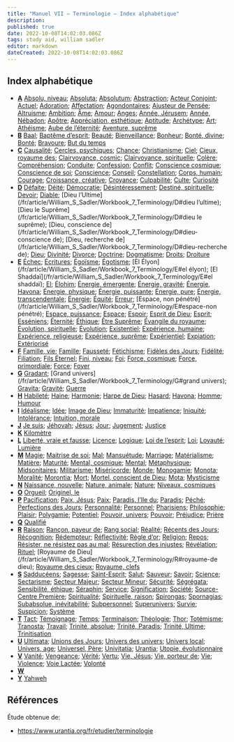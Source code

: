 ```yaml
---
title: "Manuel VII — Terminologie — Index alphabétique"
description: 
published: true
date: 2022-10-08T14:02:03.086Z
tags: study aid, william sadler
editor: markdown
dateCreated: 2022-10-08T14:02:03.086Z
---
```


## Index alphabétique

- **[A](/en/article/William_S_Sadler/Workbook_7_Terminology/A)**
    [Absolu, niveau](/fr/article/William_S_Sadler/Workbook_7_Terminology/A#absolu-niveau); [Absoluta](/fr/article/William_S_Sadler/Workbook_7_Terminology/A#absoluta); [Absolutum](/fr/article/William_S_Sadler/Workbook_7_Terminology/A#absolutum); [Abstraction](/fr/article/William_S_Sadler/Workbook_7_Terminology/A#abstraction); [Acteur Conjoint](/fr/article/William_S_Sadler/Workbook_7_Terminology/A#acteur-conjoint); [Actuel](/fr/article/William_S_Sadler/Workbook_7_Terminology/A#actuel); [Adoration](/fr/article/William_S_Sadler/Workbook_7_Terminology/A#adoration); [Affectation](/fr/article/William_S_Sadler/Workbook_7_Terminology/A#affectation); [Agondontaires](/fr/article/William_S_Sadler/Workbook_7_Terminology/A#agondontaires); [Ajusteur de Pensée](/fr/article/William_S_Sadler/Workbook_7_Terminology/A#ajusteur-de-pensée); [Altruisme](/fr/article/William_S_Sadler/Workbook_7_Terminology/A#altruisme); [Ambition](/fr/article/William_S_Sadler/Workbook_7_Terminology/A#ambition); [Âme](/fr/article/William_S_Sadler/Workbook_7_Terminology/A#âme); [Amour](/fr/article/William_S_Sadler/Workbook_7_Terminology/A#amour); [Anges](/fr/article/William_S_Sadler/Workbook_7_Terminology/A#anges); [Année, Jérusem](/fr/article/William_S_Sadler/Workbook_7_Terminology/A#année-jérusem); [Année, Nébadon](/fr/article/William_S_Sadler/Workbook_7_Terminology/A#année-nébadon); [Apôtre](/fr/article/William_S_Sadler/Workbook_7_Terminology/A#apôtre); [Appréciation, esthétique](/fr/article/William_S_Sadler/Workbook_7_Terminology/A#appréciation-esthétique); [Aptitude](/fr/article/William_S_Sadler/Workbook_7_Terminology/A#aptitude); [Archétype](/fr/article/William_S_Sadler/Workbook_7_Terminology/A#archétype); [Art](/fr/article/William_S_Sadler/Workbook_7_Terminology/A#art); [Athéisme](/fr/article/William_S_Sadler/Workbook_7_Terminology/A#athéisme); [Aube de l’éternité](/fr/article/William_S_Sadler/Workbook_7_Terminology/A#aube-de-l-éternité); [Aventure, suprême](/fr/article/William_S_Sadler/Workbook_7_Terminology/A#aventure-suprême)
- **[B](/en/article/William_S_Sadler/Workbook_7_Terminology/B)**
    [Baal](/fr/article/William_S_Sadler/Workbook_7_Terminology/B#baal); [Baptême d’esprit](/fr/article/William_S_Sadler/Workbook_7_Terminology/B#baptême-d-esprit); [Beauté](/fr/article/William_S_Sadler/Workbook_7_Terminology/B#beauté); [Bienveillance](/fr/article/William_S_Sadler/Workbook_7_Terminology/B#bienveillance); [Bonheur](/fr/article/William_S_Sadler/Workbook_7_Terminology/B#bonheur); [Bonté, divine](/fr/article/William_S_Sadler/Workbook_7_Terminology/B#bonté-divine); [Bonté](/fr/article/William_S_Sadler/Workbook_7_Terminology/B#bonté); [Bravoure](/fr/article/William_S_Sadler/Workbook_7_Terminology/B#bravoure); [But du temps](/fr/article/William_S_Sadler/Workbook_7_Terminology/B#but-du-temps)
- **[C](/en/article/William_S_Sadler/Workbook_7_Terminology/C)**
    [Causalité](/fr/article/William_S_Sadler/Workbook_7_Terminology/C#causalité); [Cercles, psychiques](/fr/article/William_S_Sadler/Workbook_7_Terminology/C#cercles-psychiques); [Chance](/fr/article/William_S_Sadler/Workbook_7_Terminology/C#chance); [Christianisme](/fr/article/William_S_Sadler/Workbook_7_Terminology/C#christianisme); [Ciel](/fr/article/William_S_Sadler/Workbook_7_Terminology/C#ciel); [Cieux, royaume des](/fr/article/William_S_Sadler/Workbook_7_Terminology/C#cieux-royaume-des); [Clairvoyance, cosmic](/fr/article/William_S_Sadler/Workbook_7_Terminology/C#clairvoyance-cosmic); [Clairvoyance, spirituelle](/fr/article/William_S_Sadler/Workbook_7_Terminology/C#clairvoyance-spirituelle); [Colère](/fr/article/William_S_Sadler/Workbook_7_Terminology/C#colère); [Compréhension](/fr/article/William_S_Sadler/Workbook_7_Terminology/C#compréhension); [Conduite](/fr/article/William_S_Sadler/Workbook_7_Terminology/C#conduite); [Confession](/fr/article/William_S_Sadler/Workbook_7_Terminology/C#confession); [Conflit](/fr/article/William_S_Sadler/Workbook_7_Terminology/C#conflit); [Conscience cosmique](/fr/article/William_S_Sadler/Workbook_7_Terminology/C#conscience-cosmique); [Conscience de soi](/fr/article/William_S_Sadler/Workbook_7_Terminology/C#conscience-de-soi); [Conscience](/fr/article/William_S_Sadler/Workbook_7_Terminology/C#conscience); [Conseil](/fr/article/William_S_Sadler/Workbook_7_Terminology/C#conseil); [Constellation](/fr/article/William_S_Sadler/Workbook_7_Terminology/C#constellation); [Corps, humain](/fr/article/William_S_Sadler/Workbook_7_Terminology/C#corps-humain); [Courage](/fr/article/William_S_Sadler/Workbook_7_Terminology/C#courage); [Croissance, créative](/fr/article/William_S_Sadler/Workbook_7_Terminology/C#croissance-créative); [Croyance](/fr/article/William_S_Sadler/Workbook_7_Terminology/C#croyance); [Culpabilité](/fr/article/William_S_Sadler/Workbook_7_Terminology/C#culpabilité); [Culte](/fr/article/William_S_Sadler/Workbook_7_Terminology/C#culte); [Curiosité](/fr/article/William_S_Sadler/Workbook_7_Terminology/C#curiosité)
- **[D](/en/article/William_S_Sadler/Workbook_7_Terminology/D)**
    [Défaite](/fr/article/William_S_Sadler/Workbook_7_Terminology/D#défaite); [Déité](/fr/article/William_S_Sadler/Workbook_7_Terminology/D#déité); [Démocratie](/fr/article/William_S_Sadler/Workbook_7_Terminology/D#démocratie); [Désintéressement](/fr/article/William_S_Sadler/Workbook_7_Terminology/D#désintéressement); [Destiné, spirituelle](/fr/article/William_S_Sadler/Workbook_7_Terminology/D#destiné-spirituelle); [Devoir](/fr/article/William_S_Sadler/Workbook_7_Terminology/D#devoir); [Diable](/fr/article/William_S_Sadler/Workbook_7_Terminology/D#diable); [Dieu l’Ultime](/fr/article/William_S_Sadler/Workbook_7_Terminology/D#dieu l’ultime); [Dieu le Suprême](/fr/article/William_S_Sadler/Workbook_7_Terminology/D#dieu le suprême); [Dieu, conscience de](/fr/article/William_S_Sadler/Workbook_7_Terminology/D#dieu-conscience de); [Dieu, recherche de](/fr/article/William_S_Sadler/Workbook_7_Terminology/D#dieu-recherche de); [Dieu](/fr/article/William_S_Sadler/Workbook_7_Terminology/D#dieu); [Divinité](/fr/article/William_S_Sadler/Workbook_7_Terminology/D#divinité); [Divorce](/fr/article/William_S_Sadler/Workbook_7_Terminology/D#divorce); [Doctrine](/fr/article/William_S_Sadler/Workbook_7_Terminology/D#doctrine); [Dogmatisme](/fr/article/William_S_Sadler/Workbook_7_Terminology/D#dogmatisme); [Droits](/fr/article/William_S_Sadler/Workbook_7_Terminology/D#droits); [Droiture](/fr/article/William_S_Sadler/Workbook_7_Terminology/D#droiture)
- **[E](/en/article/William_S_Sadler/Workbook_7_Terminology/E)**
    [Échec](/fr/article/William_S_Sadler/Workbook_7_Terminology/E#échec); [Écritures](/fr/article/William_S_Sadler/Workbook_7_Terminology/E#écritures); [Égoïsme](/fr/article/William_S_Sadler/Workbook_7_Terminology/E#égoïsme); [Égotisme](/fr/article/William_S_Sadler/Workbook_7_Terminology/E#égotisme); [El Élyon](/fr/article/William_S_Sadler/Workbook_7_Terminology/E#el élyon); [El Shaddaï](/fr/article/William_S_Sadler/Workbook_7_Terminology/E#el shaddaï); [El](/fr/article/William_S_Sadler/Workbook_7_Terminology/E#el); [Élohim](/fr/article/William_S_Sadler/Workbook_7_Terminology/E#élohim); [Énergie, émergente](/fr/article/William_S_Sadler/Workbook_7_Terminology/E#égotisme); [Énergie, gravité](/fr/article/William_S_Sadler/Workbook_7_Terminology/E#énergie-gravité); [Énergie, Havona](/fr/article/William_S_Sadler/Workbook_7_Terminology/E#énergie-havona); [Énergie, physique](/fr/article/William_S_Sadler/Workbook_7_Terminology/E#énergie-physique); [Énergie, puissante](/fr/article/William_S_Sadler/Workbook_7_Terminology/E#énergie-puissante); [Énergie, pure](/fr/article/William_S_Sadler/Workbook_7_Terminology/E#énergie-pure); [Énergie, transcendentale](/fr/article/William_S_Sadler/Workbook_7_Terminology/E#énergie-transcendentale); [Énergie](/fr/article/William_S_Sadler/Workbook_7_Terminology/E#énergie); [Équité](/fr/article/William_S_Sadler/Workbook_7_Terminology/E#égotisme); [Erreur](/fr/article/William_S_Sadler/Workbook_7_Terminology/E#équité); [Espace, non pénétré](/fr/article/William_S_Sadler/Workbook_7_Terminology/E#espace-non pénétré); [Espace, puissance](/fr/article/William_S_Sadler/Workbook_7_Terminology/E#espace-puissance); [Espace](/fr/article/William_S_Sadler/Workbook_7_Terminology/E#espace); [Espoir](/fr/article/William_S_Sadler/Workbook_7_Terminology/E#espoir); [Esprit de Dieu](/fr/article/William_S_Sadler/Workbook_7_Terminology/E#esprit-de-dieu); [Esprit](/fr/article/William_S_Sadler/Workbook_7_Terminology/E#esprit); [Esséniens](/fr/article/William_S_Sadler/Workbook_7_Terminology/E#esséniens); [Éternité](/fr/article/William_S_Sadler/Workbook_7_Terminology/E#éternité); [Éthique](/fr/article/William_S_Sadler/Workbook_7_Terminology/E#éthique); [Être Suprême](/fr/article/William_S_Sadler/Workbook_7_Terminology/E#être-suprême); [Évangile du royaume](/fr/article/William_S_Sadler/Workbook_7_Terminology/E#évangile-du-royaume); [Évolution, spirituelle](/fr/article/William_S_Sadler/Workbook_7_Terminology/E#évolution-spirituelle); [Évolution](/fr/article/William_S_Sadler/Workbook_7_Terminology/E#évolution); [Existentiel](/fr/article/William_S_Sadler/Workbook_7_Terminology/E#existentiel); [Expérience, humaine](/fr/article/William_S_Sadler/Workbook_7_Terminology/E#expérience-humaine); [Expérience, religieuse](/fr/article/William_S_Sadler/Workbook_7_Terminology/E#expérience-religieuse); [Expérience, suprême](/fr/article/William_S_Sadler/Workbook_7_Terminology/E#expérience-suprême); [Expérientiel](/fr/article/William_S_Sadler/Workbook_7_Terminology/E#expérientiel); [Expiation](/fr/article/William_S_Sadler/Workbook_7_Terminology/E#expiation); [Extériorisé](/fr/article/William_S_Sadler/Workbook_7_Terminology/E#extériorisé)
- **[F](/en/article/William_S_Sadler/Workbook_7_Terminology/F)**
    [Famille, vie](/fr/article/William_S_Sadler/Workbook_7_Terminology/F#famille-vie); [Famille](/fr/article/William_S_Sadler/Workbook_7_Terminology/F#famille); [Fausseté](/fr/article/William_S_Sadler/Workbook_7_Terminology/F#fausseté); [Fétichisme](/fr/article/William_S_Sadler/Workbook_7_Terminology/F#fétichisme); [Fidèles des Jours](/fr/article/William_S_Sadler/Workbook_7_Terminology/F#fidèles-des-jours); [Fidélité](/fr/article/William_S_Sadler/Workbook_7_Terminology/F#fidélité); [Filiation](/fr/article/William_S_Sadler/Workbook_7_Terminology/F#filiation); [Fils Éternel](/fr/article/William_S_Sadler/Workbook_7_Terminology/F#fils-éternel); [Fini, niveau](/fr/article/William_S_Sadler/Workbook_7_Terminology/F#fini-niveau); [Foi](/fr/article/William_S_Sadler/Workbook_7_Terminology/F#foi); [Force, cosmique](/fr/article/William_S_Sadler/Workbook_7_Terminology/F#force-cosmique); [Force, primordiale](/fr/article/William_S_Sadler/Workbook_7_Terminology/F#force-primordiale); [Force](/fr/article/William_S_Sadler/Workbook_7_Terminology/F#force); [Foyer](/fr/article/William_S_Sadler/Workbook_7_Terminology/F#foyer)
- **[G](/en/article/William_S_Sadler/Workbook_7_Terminology/G)**
    [Gradant](/fr/article/William_S_Sadler/Workbook_7_Terminology/G#gradant); [Grand univers](/fr/article/William_S_Sadler/Workbook_7_Terminology/G#grand univers); [Gravita](/fr/article/William_S_Sadler/Workbook_7_Terminology/G#gravita); [Gravité](/fr/article/William_S_Sadler/Workbook_7_Terminology/G#gravité); [Guerre](/fr/article/William_S_Sadler/Workbook_7_Terminology/G#guerre)
- **[H](/en/article/William_S_Sadler/Workbook_7_Terminology/H)**
    [Habileté](/fr/article/William_S_Sadler/Workbook_7_Terminology/H#habileté); [Haine](/fr/article/William_S_Sadler/Workbook_7_Terminology/H#haine); [Harmonie](/fr/article/William_S_Sadler/Workbook_7_Terminology/H#harmonie); [Harpe de Dieu](/fr/article/William_S_Sadler/Workbook_7_Terminology/H#harpe-de-dieu); [Hasard](/fr/article/William_S_Sadler/Workbook_7_Terminology/H#hasard); [Havona](/fr/article/William_S_Sadler/Workbook_7_Terminology/H#havona); [Homme](/fr/article/William_S_Sadler/Workbook_7_Terminology/H#homme); [Humour](/fr/article/William_S_Sadler/Workbook_7_Terminology/H#humour)
- **[I](/en/article/William_S_Sadler/Workbook_7_Terminology/I)**
    [Idéalisme](/fr/article/William_S_Sadler/Workbook_7_Terminology/I#idéalisme); [Idée](/fr/article/William_S_Sadler/Workbook_7_Terminology/I#idée); [Image de Dieu](/fr/article/William_S_Sadler/Workbook_7_Terminology/I#image-de-dieu); [Immaturité](/fr/article/William_S_Sadler/Workbook_7_Terminology/I#immaturité); [Impatience](/fr/article/William_S_Sadler/Workbook_7_Terminology/I#impatience); [Iniquité](/fr/article/William_S_Sadler/Workbook_7_Terminology/I#iniquité); [Intolérance](/fr/article/William_S_Sadler/Workbook_7_Terminology/I#intolérance); [Intuition, morale](/fr/article/William_S_Sadler/Workbook_7_Terminology/I#intuition-morale)
- **[J](/en/article/William_S_Sadler/Workbook_7_Terminology/J)**
    [Je suis](/fr/article/William_S_Sadler/Workbook_7_Terminology/J#je-suis); [Jéhovah](/fr/article/William_S_Sadler/Workbook_7_Terminology/J#jéhovah); [Jésus](/fr/article/William_S_Sadler/Workbook_7_Terminology/J#jésus); [Jour](/fr/article/William_S_Sadler/Workbook_7_Terminology/J#jour); [Jugement](/fr/article/William_S_Sadler/Workbook_7_Terminology/J#jugement); [Justice](/fr/article/William_S_Sadler/Workbook_7_Terminology/J#justice)
- **[K](/en/article/William_S_Sadler/Workbook_7_Terminology/K)**
    [Kilomètre](/fr/article/William_S_Sadler/Workbook_7_Terminology/K#kilomètre)
- **[L](/en/article/William_S_Sadler/Workbook_7_Terminology/L)**
    [Liberté, vraie et fausse](/fr/article/William_S_Sadler/Workbook_7_Terminology/L#liberté-vraie-et-fausse); [Licence](/fr/article/William_S_Sadler/Workbook_7_Terminology/L#licence); [Logique](/fr/article/William_S_Sadler/Workbook_7_Terminology/L#logique); [Loi de l’esprit](/fr/article/William_S_Sadler/Workbook_7_Terminology/L#loi-de-l-esprit); [Loi](/fr/article/William_S_Sadler/Workbook_7_Terminology/L#loi); [Loyauté](/fr/article/William_S_Sadler/Workbook_7_Terminology/L#loyauté); [Lumière](/fr/article/William_S_Sadler/Workbook_7_Terminology/L#lumière)
- **[M](/en/article/William_S_Sadler/Workbook_7_Terminology/M)**
    [Magie](/fr/article/William_S_Sadler/Workbook_7_Terminology/M#magie); [Maitrise de soi](/fr/article/William_S_Sadler/Workbook_7_Terminology/M#maitrise-de-soi); [Mal](/fr/article/William_S_Sadler/Workbook_7_Terminology/M#mal); [Mansuétude](/fr/article/William_S_Sadler/Workbook_7_Terminology/M#mansuétude); [Marriage](/fr/article/William_S_Sadler/Workbook_7_Terminology/M#marriage); [Matérialisme](/fr/article/William_S_Sadler/Workbook_7_Terminology/M#matérialisme); [Matière](/fr/article/William_S_Sadler/Workbook_7_Terminology/M#matière); [Maturité](/fr/article/William_S_Sadler/Workbook_7_Terminology/M#maturité); [Mental, cosmique](/fr/article/William_S_Sadler/Workbook_7_Terminology/M#mental-cosmique); [Mental](/fr/article/William_S_Sadler/Workbook_7_Terminology/M#mental); [Métaphysique](/fr/article/William_S_Sadler/Workbook_7_Terminology/M#métaphysique); [Midsonitaires](/fr/article/William_S_Sadler/Workbook_7_Terminology/M#midsonitaires); [Militarisme](/fr/article/William_S_Sadler/Workbook_7_Terminology/M#militarisme); [Miséricorde](/fr/article/William_S_Sadler/Workbook_7_Terminology/M#miséricorde); [Monde](/fr/article/William_S_Sadler/Workbook_7_Terminology/M#monde); [Monogamie](/fr/article/William_S_Sadler/Workbook_7_Terminology/M#monogamie); [Monota](/fr/article/William_S_Sadler/Workbook_7_Terminology/M#monota); [Moralité](/fr/article/William_S_Sadler/Workbook_7_Terminology/M#moralité); [Morontia](/fr/article/William_S_Sadler/Workbook_7_Terminology/M#morontia); [Mort](/fr/article/William_S_Sadler/Workbook_7_Terminology/M#mort); [Mortel, conscient de Dieu](/fr/article/William_S_Sadler/Workbook_7_Terminology/M#mortel-conscient-de-dieu); [Mota](/fr/article/William_S_Sadler/Workbook_7_Terminology/M#mota); [Mysticisme](/fr/article/William_S_Sadler/Workbook_7_Terminology/M#mysticisme)
- **[N](/en/article/William_S_Sadler/Workbook_7_Terminology/N)**
    [Naissance, nouvelle](/fr/article/William_S_Sadler/Workbook_7_Terminology/N#naissance-nouvelle); [Nature, animale](/fr/article/William_S_Sadler/Workbook_7_Terminology/N#nature-animale); [Nature](/fr/article/William_S_Sadler/Workbook_7_Terminology/N#nature); [Niveaux, cosmiques](/fr/article/William_S_Sadler/Workbook_7_Terminology/N#niveaux-cosmiques)
- **[O](/en/article/William_S_Sadler/Workbook_7_Terminology/O)**
    [Orgueil](/fr/article/William_S_Sadler/Workbook_7_Terminology/O#orgueil); [Originel, le](/fr/article/William_S_Sadler/Workbook_7_Terminology/O#originel-le)
- **[P](/en/article/William_S_Sadler/Workbook_7_Terminology/P)**
    [Pacification](/fr/article/William_S_Sadler/Workbook_7_Terminology/P#pacification); [Paix, Jésus](/fr/article/William_S_Sadler/Workbook_7_Terminology/P#paix-jésus); [Paix](/fr/article/William_S_Sadler/Workbook_7_Terminology/P#paix); [Paradis, l’Ile du](/fr/article/William_S_Sadler/Workbook_7_Terminology/P#paradis-l-ile-du); [Paradis](/fr/article/William_S_Sadler/Workbook_7_Terminology/P#paradis); [Péché](/fr/article/William_S_Sadler/Workbook_7_Terminology/P#péché); [Perfections des Jours](/fr/article/William_S_Sadler/Workbook_7_Terminology/P#perfections-des-jours); [Personnalité](/fr/article/William_S_Sadler/Workbook_7_Terminology/P#personnalité); [Personnel](/fr/article/William_S_Sadler/Workbook_7_Terminology/P#personnel); [Pharisiens](/fr/article/William_S_Sadler/Workbook_7_Terminology/P#pharisiens); [Philosophie](/fr/article/William_S_Sadler/Workbook_7_Terminology/P#philosophie); [Plaisir](/fr/article/William_S_Sadler/Workbook_7_Terminology/P#plaisir); [Polygamie](/fr/article/William_S_Sadler/Workbook_7_Terminology/P#polygamie); [Potentiel](/fr/article/William_S_Sadler/Workbook_7_Terminology/P#potentiel); [Pouvoir, univers](/fr/article/William_S_Sadler/Workbook_7_Terminology/P#pouvoir-univers); [Pouvoir](/fr/article/William_S_Sadler/Workbook_7_Terminology/P#pouvoir); [Préjudice](/fr/article/William_S_Sadler/Workbook_7_Terminology/P#préjudice); [Prière](/fr/article/William_S_Sadler/Workbook_7_Terminology/P#prière)
- **[Q](/en/article/William_S_Sadler/Workbook_7_Terminology/Q)**
    [Qualifié](/fr/article/William_S_Sadler/Workbook_7_Terminology/Q#qualifié)
- **[R](/en/article/William_S_Sadler/Workbook_7_Terminology/R)**
    [Raison](/fr/article/William_S_Sadler/Workbook_7_Terminology/R#raison); [Rançon, payeur de](/fr/article/William_S_Sadler/Workbook_7_Terminology/R#rançon-payeur-de); [Rang social](/fr/article/William_S_Sadler/Workbook_7_Terminology/R#rang-social); [Réalité](/fr/article/William_S_Sadler/Workbook_7_Terminology/R#réalité); [Récents des Jours](/fr/article/William_S_Sadler/Workbook_7_Terminology/R#récents-des-jours); [Récognition](/fr/article/William_S_Sadler/Workbook_7_Terminology/R#récognition); [Rédempteur](/fr/article/William_S_Sadler/Workbook_7_Terminology/R#rédempteur); [Réflectivité](/fr/article/William_S_Sadler/Workbook_7_Terminology/R#réflectivité); [Règle d’or](/fr/article/William_S_Sadler/Workbook_7_Terminology/R#règle-d-or); [Religion](/fr/article/William_S_Sadler/Workbook_7_Terminology/R#religion); [Repos](/fr/article/William_S_Sadler/Workbook_7_Terminology/R#repos); [Résister, ne résistez pas au mal](/fr/article/William_S_Sadler/Workbook_7_Terminology/R#résister-ne-résistez-pas-au-mal); [Résurection des injustes](/fr/article/William_S_Sadler/Workbook_7_Terminology/R#résurection-des-injustes); [Révélation](/fr/article/William_S_Sadler/Workbook_7_Terminology/R#révélation); [Rituel](/fr/article/William_S_Sadler/Workbook_7_Terminology/R#rituel); [Royaume de Dieu](/fr/article/William_S_Sadler/Workbook_7_Terminology/R#royaume-de dieu); [Royaume des cieux](/fr/article/William_S_Sadler/Workbook_7_Terminology/R#royaume-des-cieux); [Royaume, clefs](/fr/article/William_S_Sadler/Workbook_7_Terminology/R#royaume-clefs)
- **[S](/en/article/William_S_Sadler/Workbook_7_Terminology/S)**
    [Sadducéens](/fr/article/William_S_Sadler/Workbook_7_Terminology/S#sadducéens); [Sagesse](/fr/article/William_S_Sadler/Workbook_7_Terminology/S#sagesse); [Saint-Esprit](/fr/article/William_S_Sadler/Workbook_7_Terminology/S#saint-esprit); [Salut](/fr/article/William_S_Sadler/Workbook_7_Terminology/S#salut); [Sauveur](/fr/article/William_S_Sadler/Workbook_7_Terminology/S#sauveur); [Savoir](/fr/article/William_S_Sadler/Workbook_7_Terminology/S#savoir); [Science](/fr/article/William_S_Sadler/Workbook_7_Terminology/S#science); [Sectarisme](/fr/article/William_S_Sadler/Workbook_7_Terminology/S#sectarisme); [Secteur Majeur](/fr/article/William_S_Sadler/Workbook_7_Terminology/S#secteur-majeur); [Secteur Mineur](/fr/article/William_S_Sadler/Workbook_7_Terminology/S#secteur-mineur); [Sécurité](/fr/article/William_S_Sadler/Workbook_7_Terminology/S#sécurité); [Ségrégata](/fr/article/William_S_Sadler/Workbook_7_Terminology/S#ségrégata); [Sensibilité, éthique](/fr/article/William_S_Sadler/Workbook_7_Terminology/S#sensibilité-éthique); [Séraphin](/fr/article/William_S_Sadler/Workbook_7_Terminology/S#séraphin); [Service](/fr/article/William_S_Sadler/Workbook_7_Terminology/S#service); [Signification](/fr/article/William_S_Sadler/Workbook_7_Terminology/S#signification); [Société](/fr/article/William_S_Sadler/Workbook_7_Terminology/S#société); [Source-Centre Première](/fr/article/William_S_Sadler/Workbook_7_Terminology/S#source-centre-première); [Spiritualité](/fr/article/William_S_Sadler/Workbook_7_Terminology/S#spiritualité); [Spirituelle, raison](/fr/article/William_S_Sadler/Workbook_7_Terminology/S#spirituelle-raison); [Spirongas](/fr/article/William_S_Sadler/Workbook_7_Terminology/S#spirongas); [Spornagias](/fr/article/William_S_Sadler/Workbook_7_Terminology/S#spornagias); [Subabsolue, inévitabilité](/fr/article/William_S_Sadler/Workbook_7_Terminology/S#subabsolue-inévitabilité); [Subpersonnel](/fr/article/William_S_Sadler/Workbook_7_Terminology/S#subpersonnel); [Superunivers](/fr/article/William_S_Sadler/Workbook_7_Terminology/S#superunivers); [Survie](/fr/article/William_S_Sadler/Workbook_7_Terminology/S#survie); [Suspicion](/fr/article/William_S_Sadler/Workbook_7_Terminology/S#suspicion); [Système](/fr/article/William_S_Sadler/Workbook_7_Terminology/S#système)
- **[T](/en/article/William_S_Sadler/Workbook_7_Terminology/T)**
    [Tact](/fr/article/William_S_Sadler/Workbook_7_Terminology/T#tact); [Témoignage](/fr/article/William_S_Sadler/Workbook_7_Terminology/T#témoignage); [Temps](/fr/article/William_S_Sadler/Workbook_7_Terminology/T#temps); [Terminaison](/fr/article/William_S_Sadler/Workbook_7_Terminology/T#terminaison); [Théologie](/fr/article/William_S_Sadler/Workbook_7_Terminology/T#théologie); [Thor](/fr/article/William_S_Sadler/Workbook_7_Terminology/T#thor); [Totémisme](/fr/article/William_S_Sadler/Workbook_7_Terminology/T#totémisme); [Tranosta](/fr/article/William_S_Sadler/Workbook_7_Terminology/T#tranosta); [Travail](/fr/article/William_S_Sadler/Workbook_7_Terminology/T#travail); [Trinité, absolue](/fr/article/William_S_Sadler/Workbook_7_Terminology/T#trinité-absolue); [Trinité, Paradis](/fr/article/William_S_Sadler/Workbook_7_Terminology/T#trinité-paradis); [Trinité, Ultime](/fr/article/William_S_Sadler/Workbook_7_Terminology/T#trinité-ultime); [Trinitisation](/fr/article/William_S_Sadler/Workbook_7_Terminology/T#trinitisation)
- **[U](/en/article/William_S_Sadler/Workbook_7_Terminology/U)**
    [Ultimata](/fr/article/William_S_Sadler/Workbook_7_Terminology/U#ultimata); [Unions des Jours](/fr/article/William_S_Sadler/Workbook_7_Terminology/U#unions-des-jours); [Univers des univers](/fr/article/William_S_Sadler/Workbook_7_Terminology/U#univers-des-univers); [Univers local](/fr/article/William_S_Sadler/Workbook_7_Terminology/U#univers-local); [Univers, age](/fr/article/William_S_Sadler/Workbook_7_Terminology/U#univers-age); [Universel, Père](/fr/article/William_S_Sadler/Workbook_7_Terminology/U#universel-père); [Univitatia](/fr/article/William_S_Sadler/Workbook_7_Terminology/U#univitatia); [Urantia](/fr/article/William_S_Sadler/Workbook_7_Terminology/U#urantia); [Utopie, évolutionnaire](/fr/article/William_S_Sadler/Workbook_7_Terminology/U#utopie-évolutionnaire)
- **[V](/en/article/William_S_Sadler/Workbook_7_Terminology/V)**
    [Vanité](/fr/article/William_S_Sadler/Workbook_7_Terminology/V#vanité); [Vengeance](/fr/article/William_S_Sadler/Workbook_7_Terminology/V#vengeance); [Vérité](/fr/article/William_S_Sadler/Workbook_7_Terminology/V#vérité); [Vertu](/fr/article/William_S_Sadler/Workbook_7_Terminology/V#vertu); [Vie, Jésus](/fr/article/William_S_Sadler/Workbook_7_Terminology/V#vie-jésus); [Vie, porteur de](/fr/article/William_S_Sadler/Workbook_7_Terminology/V#vie-porteur-de); [Vie](/fr/article/William_S_Sadler/Workbook_7_Terminology/V#vie); [Violence](/fr/article/William_S_Sadler/Workbook_7_Terminology/V#violence); [Voie Lactée](/fr/article/William_S_Sadler/Workbook_7_Terminology/V#voie-lactée); [Volonté](/fr/article/William_S_Sadler/Workbook_7_Terminology/V#volonté)
- **[W](/en/article/William_S_Sadler/Workbook_7_Terminology/W)**
    &nbsp;
- **[Y](/en/article/William_S_Sadler/Workbook_7_Terminology/Y)**
    [Yahweh](/fr/article/William_S_Sadler/Workbook_7_Terminology/Y#yahweh)

## Références

Étude obtenue de:
- https://www.urantia.org/fr/etudier/terminologie